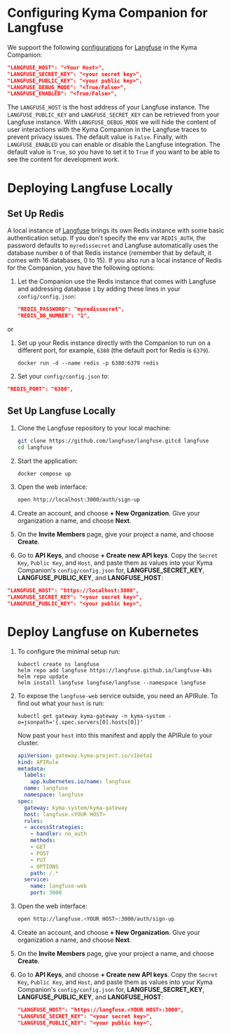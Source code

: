# Configuring Kyma Companion for Langfuse

We support the following [configurations](../config/config-example.json) for [Langfuse](https://langfuse.com/docs) in the Kyma Companion:

   ```json
   "LANGFUSE_HOST": "<Your Host>",
   "LANGFUSE_SECRET_KEY": "<your secret key>",
   "LANGFUSE_PUBLIC_KEY": "<your public key>",
   "LANGFUSE_DEBUG_MODE": "<True/False>",
   "LANGFUSE_ENABLED": "<True/False>",
   ```

The `LANGFUSE_HOST` is the host address of your Langfuse instance.
The `LANGFUSE_PUBLIC_KEY` and `LANGFUSE_SECRET_KEY` can be retrieved from your Langfuse instance.
With `LANGFUSE_DEBUG_MODE` we will hide the content of user interactions with the Kyma Companion in the Langfuse traces to prevent privacy issues. The default value is `False`.
Finally, with `LANGFUSE_ENABLED` you can enable or disable the Langfuse integration. The default value is `True`, so you have to set it to `True` if you want to be able to see the content for development work.

# Deploying Langfuse Locally

## Set Up Redis

A local instance of [Langfuse](https://langfuse.com/docs) brings its own Redis instance with some basic authentication setup. If you don't specify the env var `REDIS_AUTH`, the password defaults to `myredissecret` and Langfuse automatically uses the database number `0` of that Redis instance (remember that by default, it comes with 16 databases, 0 to 15).
If you also run a local instance of Redis for the Companion, you have the following options:

1. Let the Companion use the Redis instance that comes with Langfuse and addressing database `1` by adding these lines in your `config/config.json`:

   ```json
   "REDIS_PASSWORD": "myredissecret",
   "REDIS_DB_NUMBER": "1",
   ```

or

1. Set up your Redis instance directly with the Companion to run on a different port, for example, `6380` (the default port for Redis is `6379`).

   ```shell
   docker run -d --name redis -p 6380:6379 redis
   ```

2. Set your `config/config.json` to:

  ```json
  "REDIS_PORT": "6380",
  ```

## Set Up Langfuse Locally

1. Clone the Langfuse repository to your local machine:

   ```bash
   git clone https://github.com/langfuse/langfuse.gitcd langfuse
   cd langfuse
   ```

2. Start the application:

   ```bash
   docker compose up
   ```

3. Open the web interface:

   ```bash
   open http://localhost:3000/auth/sign-up
   ```

4. Create an account, and choose **+ New Organization**. Give your organization a name, and choose **Next**.
5. On the **Invite Members** page, give your project a name, and choose **Create**.
6. Go to **API Keys**, and choose **+ Create new API keys**. Copy the `Secret Key`, `Public Key`, and `Host`, and paste them as values into your Kyma Companion's `config/config.json` for, **LANGFUSE_SECRET_KEY**, **LANGFUSE_PUBLIC_KEY**, and **LANGFUSE_HOST**:

  ```json
  "LANGFUSE_HOST": "https://localhost:3000",
  "LANGFUSE_SECRET_KEY": "<your secret key>",
  "LANGFUSE_PUBLIC_KEY": "<your public key>",  
  ```

# Deploy Langfuse on Kubernetes

1. To configure the minimal setup run:

   ```shell
   kubectl create ns langfuse
   helm repo add langfuse https://langfuse.github.io/langfuse-k8s
   helm repo update
   helm install langfuse langfuse/langfuse --namespace langfuse
   ```

2. To expose the `langfuse-web` service outside, you need an APIRule. To find out what your `host` is run:

   ```shell
   kubectl get gateway kyma-gateway -n kyma-system -o=jsonpath='{.spec.servers[0].hosts[0]}'
   ```

   Now past your `host` into this manifest and apply the APIRule to your cluster.

   ```yaml
   apiVersion: gateway.kyma-project.io/v1beta1
   kind: APIRule
   metadata:
     labels:
       app.kubernetes.io/name: langfuse
     name: langfuse
     namespace: langfuse
   spec:
     gateway: kyma-system/kyma-gateway
     host: langfuse.<YOUR HOST>
     rules:
     - accessStrategies:
       - handler: no_auth
       methods:
       - GET
       - POST
       - PUT
       - OPTIONS
       path: /.*
     service:
       name: langfuse-web
       port: 3000
   ```

3. Open the web interface:

   ```bash
   open http://langfuse.<YOUR HOST>:3000/auth/sign-up
   ```

4. Create an account, and choose **+ New Organization**. Give your organization a name, and choose **Next**.
5. On the **Invite Members** page, give your project a name, and choose **Create**.
6. Go to **API Keys**, and choose **+ Create new API keys**. Copy the `Secret Key`, `Public Key`, and `Host`, and paste them as values into your Kyma Companion's `config/config.json` for, **LANGFUSE_SECRET_KEY**, **LANGFUSE_PUBLIC_KEY**, and **LANGFUSE_HOST**:

   ```json
   "LANGFUSE_HOST": "https://langfuse.<YOUR HOST>:3000",
   "LANGFUSE_SECRET_KEY": "<your secret key>",
   "LANGFUSE_PUBLIC_KEY": "<your public key>",
   ```
